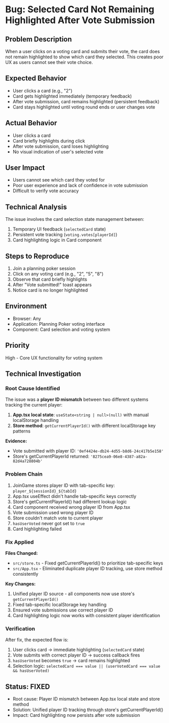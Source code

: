 # Bug: Selected Card Not Remaining Highlighted After Vote Submission

## Problem Description
When a user clicks on a voting card and submits their vote, the card does not remain highlighted to show which card they selected. This creates poor UX as users cannot see their vote choice.

## Expected Behavior
- User clicks a card (e.g., "2")
- Card gets highlighted immediately (temporary feedback)
- After vote submission, card remains highlighted (persistent feedback)
- Card stays highlighted until voting round ends or user changes vote

## Actual Behavior
- User clicks a card
- Card briefly highlights during click
- After vote submission, card loses highlighting
- No visual indication of user's selected vote

## User Impact
- Users cannot see which card they voted for
- Poor user experience and lack of confidence in vote submission
- Difficult to verify vote accuracy

## Technical Analysis
The issue involves the card selection state management between:
1. Temporary UI feedback (`selectedCard` state)
2. Persistent vote tracking (`voting.votes[playerId]`)
3. Card highlighting logic in Card component

## Steps to Reproduce
1. Join a planning poker session
2. Click on any voting card (e.g., "2", "5", "8")
3. Observe that card briefly highlights
4. After "Vote submitted!" toast appears
5. Notice card is no longer highlighted

## Environment
- Browser: Any
- Application: Planning Poker voting interface
- Component: Card selection and voting system

## Priority
High - Core UX functionality for voting system

## Technical Investigation

### Root Cause Identified
The issue was a **player ID mismatch** between two different systems tracking the current player:

1. **App.tsx local state**: `useState<string | null>(null)` with manual localStorage handling
2. **Store method**: `getCurrentPlayerId()` with different localStorage key patterns

**Evidence:**
- Vote submitted with player ID: `'0ef4424e-db24-4d55-b8d6-24c417b5e158'`
- Store's getCurrentPlayerId returned: `'8275cea9-06e8-4387-a82a-82d4a728804b'`

### Problem Chain
1. JoinGame stores player ID with tab-specific key: `player_${sessionId}_${tabId}`
2. App.tsx useEffect didn't handle tab-specific keys correctly
3. Store's getCurrentPlayerId() had different lookup logic  
4. Card component received wrong player ID from App.tsx
5. Vote submission used wrong player ID
6. Store couldn't match vote to current player
7. `hasUserVoted` never got set to `true`
8. Card highlighting failed

### Fix Applied
**Files Changed:**
- `src/store.ts` - Fixed getCurrentPlayerId() to prioritize tab-specific keys
- `src/App.tsx` - Eliminated duplicate player ID tracking, use store method consistently

**Key Changes:**
1. Unified player ID source - all components now use store's `getCurrentPlayerId()`
2. Fixed tab-specific localStorage key handling
3. Ensured vote submissions use correct player ID
4. Card highlighting logic now works with consistent player identification

### Verification
After fix, the expected flow is:
1. User clicks card → immediate highlighting (`selectedCard` state)
2. Vote submits with correct player ID → success callback fires  
3. `hasUserVoted` becomes `true` → card remains highlighted
4. Selection logic: `selectedCard === value || (userVotedCard === value && hasUserVoted)`

## Status: FIXED
- Root cause: Player ID mismatch between App.tsx local state and store method
- Solution: Unified player ID tracking through store's getCurrentPlayerId()
- Impact: Card highlighting now persists after vote submission